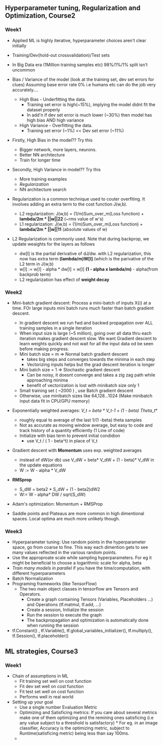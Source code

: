## Hyperparameter tuning, Regularization and Optimization, Course2
### Week1 
- Applied ML is highly iterative, hyperparameter choices aren't clear initially
- Training/Dev(hold-out crossvalidation)/Test sets 
- In Big Data era (1Million training samples etc) 98%/1%/1% split isn't uncommon
- Bias / Variance of the model (look at the training set, dev set errors for clues) 
    Assuming base error rate 0% i.e humans etc can do the job very accurately....
    - High Bias - Underfitting the data. 
      - Training set error is high(~15%), implying the model didnt fit the dataset properly
      - In add'n if dev set error is  much lower (~30%) then model has high bias AND high variance
    - High Variance - Overfitting the data.
      - Training set error (~1%)  << Dev set error (~11%)
      
 -  Firstly, High Bias in the model?? Try this
    - Bigger network, more layers, neurons. 
    - Better NN architecture
    - Train for longer time 
 - Secondly, High Variance in model?? Try this
    - More training examples
    - _Regularization_
    - NN architecture search
    
  - Regularization is a common technique used to couter overfiting. It involves adding an extra term to the cost function J(w,b). 
    - L2 regularization: J(w,b) = (1/m)Sum_over_m(Loss function) + **lambda/2m * ||w||22** (~rms value of w's)
    - L1 regularization: J(w,b) = (1/m)Sum_over_m(Loss function) + **lambda/2m * ||w||11** (absolute values of w)
  
  - L2 Regularization is commonly used. Note that during backprop, we update weaights for the layers as follows
    - dw[l] is the partial derivative of dJ/dw. with L2 regularization, this now has extra term **(lambda/m)W[l]** (which is the parivative of the L2 term in J(w,b)
    - w[l] := w[l] - alpha * dw[l] = w[l] **(1 - alpha x lambda/m)** - alpha(from backprob term)
    - L2 regularization has effect of **weight decay** 

### Week2 

- Mini-batch gradient descent: Process a mini-batch of inputs X{i} at a time. FOr large inputs mini batch runs much faster than batch gradient descent.
    - In gradient descent we run fwd and backwd propagation over ALL training samples in a single iteration
    - When input size is large (~5 million), going over all data thru each iteration makes gradient descent slow. We want Gradient descent to learn weights quickly and not wait for all the input data od be seen before making progress.
    - Mini batch size = m => Normal batch gradient descent
        * takes big steps and converges towards the minima in each step
        * Vectorizing inputs helps but the grad descent iteration is longer
    - Mini batch size = 1 => Stochastic gradient descent
        * Can be noisy, it doesnt converge and takes a zig zag path while approaching minima
        * benefit of vectorization is lost with minibatch size only 1
    - Small training set ( ~2000 ) , use Batch gradient descent
    - Otherwise, use minibatch sizes like 64,128...1024 (Make minibatch input data fit in CPU/GPU memory)
 
 - Exponentially weighted averages: **V_t = beta * V_t-1  +  (1 - beta)* Theta_t**
    - roughly equal to average of the last 1/(1 -beta) theta samples
    - Not as accurate as moving window average, but easy to code and track history of a quantity efficiently (1 Line of code)  
    - Initialize with bias term to prevent initial condidion
        * use V_t / ( 1 - beta^t) in place of V_t 
        
 - Gradient descent with **Momentum** uses exp. weighted averages
    - instead of dW(or db) use V_dW = beta* V_dW + (1 - beta)* V_dW in the update equations
    - W := W - alpha * V_dW
    
 - **RMSprop** 
    - S_dW = beta2 * S_dW + (1 - beta2)dW2
    - W:= W - alpha* DW / sqrt(S_dW)
    
 - Adam's optimization: Momentum + RMSProp 
 
 - Saddle points and Plateaus are more common in high dimentional spaces. Local optima are much more unlikely though.
 
### Week3 

 - Hyperparameter tuning: Use random points in the hyperparameter space, go from coarse to fine. This way each dimention gets to see many values reflected in the various random points.
 - Use the approproate scale while sampling hyperparameters. For eg it might be beneficial to choose a logarithmic scale for alpha, beta
 - *Train many models in parallel* if you have the time/computation, with different hyperparameters
 - Batch Normalization
 - Programing frameworks (like TensorFlow)
    - The two main object classes in tensorflow are Tensors and Operators.
        - Create a graph containing Tensors (Variables, Placeholders ...) and Operations (tf.matmul, tf.add, ...)
        - Create a session, Initialize the session
        - Run the session to execute the graph
        - The backpropagation and optimization is automatically done when running the session 
  - tf.Constant() , tf.Variable(), tf.global_variables_initializer(), tf.multiply(), tf.Session(), tf.placeholder()
 

## ML strategies, Course3
### Week1 
- Chain of assumptions in ML 
    - Fit training set well on cost function 
    - Fit dev set well on cost function 
    - Fit test set well on cost function
    - Performs well in real world 
- Setting up your goal
    - Use a single number Evaluation Metric
    - Optimizing and Satisficing metrics: If you care about several metrics make one of them optimizing and the remining ones satisficing (i.e any value subject to a threshold is satisfactory) 
            * For eg. in an image classifier, Accuracy is the optimizing metric, subject to Runtime(satisficing metric) being less than say 100ms. 
    - 
    
    
    

    
  
